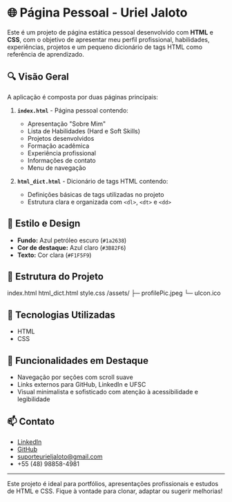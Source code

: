 # 🌐 Página Pessoal - Uriel Jaloto

Este é um projeto de página estática pessoal desenvolvido com **HTML** e **CSS**, com o objetivo de apresentar meu perfil profissional, habilidades, experiências, projetos e um pequeno dicionário de tags HTML como referência de aprendizado.

## 🔍 Visão Geral

A aplicação é composta por duas páginas principais:

1. **`index.html`** - Página pessoal contendo:
   - Apresentação "Sobre Mim"
   - Lista de Habilidades (Hard e Soft Skills)
   - Projetos desenvolvidos
   - Formação acadêmica
   - Experiência profissional
   - Informações de contato
   - Menu de navegação

2. **`html_dict.html`** - Dicionário de tags HTML contendo:
   - Definições básicas de tags utilizadas no projeto
   - Estrutura clara e organizada com `<dl>`, `<dt>` e `<dd>`

## 🎨 Estilo e Design

- **Fundo:** Azul petróleo escuro (`#1a2638`)
- **Cor de destaque:** Azul claro (`#3B82F6`)
- **Texto:** Cor clara (`#F1F5F9`)

## 📁 Estrutura do Projeto

index.html 
html_dict.html 
style.css
/assets/ ├─ profilePic.jpeg 
         └─ uIcon.ico

## 🚀 Tecnologias Utilizadas

- HTML
- CSS

## 📌 Funcionalidades em Destaque

- Navegação por seções com scroll suave
- Links externos para GitHub, LinkedIn e UFSC
- Visual minimalista e sofisticado com atenção à acessibilidade e legibilidade

## 📫 Contato

- [LinkedIn](https://www.linkedin.com/in/urieljaloto)
- [GitHub](https://github.com/UrielJaloto)
- suporteurieljaloto@gmail.com
- +55 (48) 98858-4981

---

Este projeto é ideal para portfólios, apresentações profissionais e estudos de HTML e CSS. Fique à vontade para clonar, adaptar ou sugerir melhorias!
